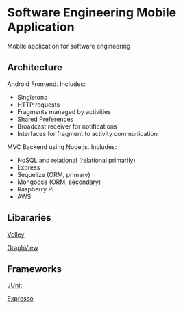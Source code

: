# Software Engineering Mobile Application
Mobile application for software engineering

## Architecture
Android Frontend. Includes:
* Singletons
* HTTP requests
* Fragments managed by activities
* Shared Preferences
* Broadcast receiver for notifications
* Interfaces for fragment to activity communication

MVC Backend using Node.js. Includes:
* NoSQL and relational (relational primarily)
* Express
* Sequelize (ORM, primary)
* Mongoose (ORM, secondary)
* Raspberry Pi
* AWS

## Libararies
[Volley](https://developer.android.com/training/volley/index.html)

[GraphView](http://www.android-graphview.org/)

## Frameworks
[JUnit](https://developer.android.com/studio/test/index.html)

[Expresso](https://developer.android.com/training/testing/espresso/index.html)
